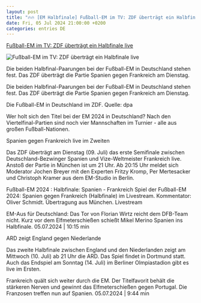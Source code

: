 ```yaml
---
layout: post
title: "🔥🔥 [EM Halbfinale] Fußball-EM im TV: ZDF überträgt ein Halbfinale live"
date: Fri, 05 Jul 2024 21:00:00 +0200
categories: entries DE
---
```

[Fußball-EM im TV: ZDF überträgt ein Halbfinale live](https://www.zdf.de/nachrichten/sport/fussball-em-2024-spanien-frankreich-halbfinale-zdf-100.html)

![Fußball-EM im TV: ZDF überträgt ein Halbfinale live](https://www.zdf.de/assets/zdf-kamera-im-fussball-stadion-100~1280x720?cb=1516637732550)

Die beiden Halbfinal-Paarungen bei der Fußball-EM in Deutschland stehen fest. Das ZDF überträgt die Partie Spanien gegen Frankreich am Dienstag.

Die beiden Halbfinal-Paarungen bei der Fußball-EM in Deutschland stehen fest. Das ZDF überträgt die Partie Spanien gegen Frankreich am Dienstag.

Die Fußball-EM in Deutschland im ZDF. Quelle: dpa

Wer holt sich den Titel bei der EM 2024 in Deutschland? Nach den Viertelfinal-Partien sind noch vier Mannschaften im Turnier - alle aus großen Fußball-Nationen.

Spanien gegen Frankreich live im Zweiten

Das ZDF überträgt am Dienstag (09. Juli) das erste Semifinale zwischen Deutschland-Bezwinger Spanien und Vize-Weltmeister Frankreich live. Anstoß der Partie in München ist um 21 Uhr. Ab 20:15 Uhr meldet sich Moderator Jochen Breyer mit den Experten Fritzy Kromp, Per Mertesacker und Christoph Kramer aus dem EM-Studio in Berlin.

Fußball-EM 2024 : Halbfinale: Spanien - Frankreich Spiel der Fußball-EM 2024: Spanien gegen Frankreich (Halbfinale) im Livestream. Kommentator: Oliver Schmidt. Übertragung aus München. Livestream

EM-Aus für Deutschland: Das Tor von Florian Wirtz reicht dem DFB-Team nicht. Kurz vor dem Elfmeterschießen schießt Mikel Merino Spanien ins Halbfinale. 05.07.2024 | 10:15 min

ARD zeigt England gegen Niederlande

Das zweite Halbfinale zwischen England und den Niederlanden zeigt am Mittwoch (10. Juli) ab 21 Uhr die ARD. Das Spiel findet in Dortmund statt. Auch das Endspiel am Sonntag (14. Juli) im Berliner Olmpiastadion gibt es live im Ersten.

Frankreich quält sich weiter durch die EM. Der Titelfavorit behält die stärkeren Nerven und gewinnt das Elfmeterschießen gegen Portugal. Die Franzosen treffen nun auf Spanien. 05.07.2024 | 9:44 min

